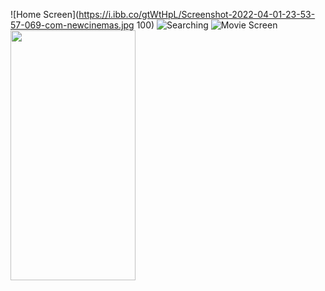 ![Home Screen](https://i.ibb.co/gtWtHpL/Screenshot-2022-04-01-23-53-57-069-com-newcinemas.jpg 100)
![Searching](https://i.ibb.co/ys6KQ6j/Screenshot-2022-04-01-23-54-17-529-com-newcinemas.jpg )
![Movie Screen](https://i.ibb.co/540H5sw/Screenshot-2022-04-01-23-57-05-776-com-newcinemas.jpg) 
<img src="https://i.ibb.co/540H5sw/Screenshot-2022-04-01-23-57-05-776-com-newcinemas.jpg" width="200" height="400" />
